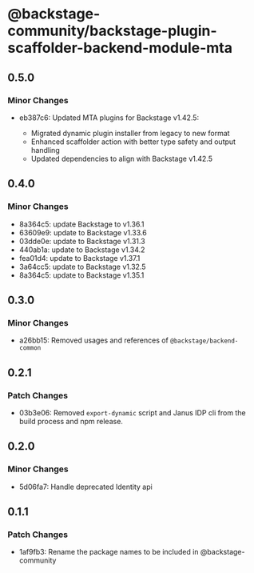 # @backstage-community/backstage-plugin-scaffolder-backend-module-mta

## 0.5.0

### Minor Changes

- eb387c6: Updated MTA plugins for Backstage v1.42.5:

  - Migrated dynamic plugin installer from legacy to new format
  - Enhanced scaffolder action with better type safety and output handling
  - Updated dependencies to align with Backstage v1.42.5

## 0.4.0

### Minor Changes

- 8a364c5: update Backstage to v1.36.1
- 63609e9: update to Backstage v1.33.6
- 03dde0e: update to Backstage v1.31.3
- 440ab1a: update to Backstage v1.34.2
- fea01d4: update to Backstage v1.37.1
- 3a64cc5: update to Backstage v1.32.5
- 8a364c5: update to Backstage v1.35.1

## 0.3.0

### Minor Changes

- a26bb15: Removed usages and references of `@backstage/backend-common`

## 0.2.1

### Patch Changes

- 03b3e06: Removed `export-dynamic` script and Janus IDP cli from the build process and npm release.

## 0.2.0

### Minor Changes

- 5d06fa7: Handle deprecated Identity api

## 0.1.1

### Patch Changes

- 1af9fb3: Rename the package names to be included in @backstage-community
